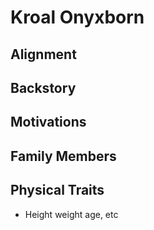 # Kroal Onyxborn

## Alignment

## Backstory

## Motivations

## Family Members

## Physical Traits

* Height weight age, etc

